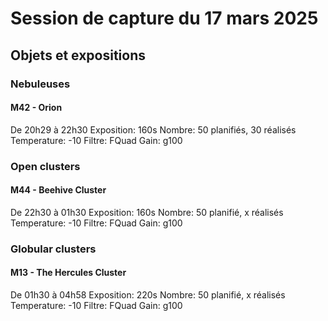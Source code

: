# Session de capture du 17 mars 2025

## Objets et expositions

### Nebuleuses

#### M42 - Orion

De 20h29 à 22h30
Exposition: 160s
Nombre: 50 planifiés, 30 réalisés
Temperature: -10
Filtre: FQuad
Gain: g100

### Open clusters

#### M44 - Beehive Cluster

De 22h30 à 01h30
Exposition: 160s
Nombre: 50 planifié, x réalisés
Temperature: -10
Filtre: FQuad
Gain: g100

### Globular clusters

#### M13 - The Hercules Cluster

De 01h30 à 04h58
Exposition: 220s
Nombre: 50 planifié, x réalisés
Temperature: -10
Filtre: FQuad
Gain: g100